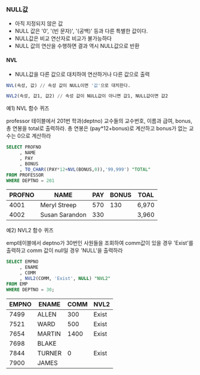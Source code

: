 ### NULL값
- 아직 지정되지 않은 값
- NULL 값은 '0', '(빈 문자)', '(공백)' 등과 다른 특별한 값이다.
- NULL값은 비교 연산자로 비교가 불가능하다
- NULL 값의 연산을 수행하면 결과 역시 NULL값으로 반환

#### NVL
- NULL값을 다른 값으로 대치하여 연산하거나 다른 값으로 출력
```sql
NVL(속성, 값) // 속성 값이 NULL이면 '값'으로 대치한다.
```
```sql
NVL2(속성, 값1, 값2) // 속성 값이 NULL값이 아니면 값1, NULL값이면 값2
```

예1) NVL 함수 퀴즈

professor 테이블에서 201번 학과(deptno) 교수들의 교수번호, 이름과 급여, bonus, 총 연봉을 total로 출력하라. 총 연봉은 (pay*12+bonus)로 계산하고 bonus가 없는 교수는 0으로 계산하라
```sql
SELECT PROFNO
     , NAME
     , PAY
     , BONUS
     , TO_CHAR((PAY*12+NVL(BONUS,0)),'99,999') "TOTAL"
FROM PROFESSOR
WHERE DEPTNO = 201
```
PROFNO | NAME | PAY | BONUS | TOAL
--|--|--|--|--
4001	|Meryl Streep	|570	|130	 | 6,970
4002	|Susan Sarandon	|330	|	  |3,960


예2) NVL2 함수 퀴즈

emp테이블에서 deptno가 30번인 사원들을 조회하여 comm값이 있을 경우 'Exist'를 출력하고 comm 값이 null일 경우 'NULL'을 출력하라
```sql
SELECT EMPNO
     , ENAME
     , COMM
     , NVL2(COMM, 'Exist', NULL) "NVL2"
FROM EMP
WHERE DEPTNO = 30;
```
EMPNO | ENAME | COMM | NVL2
--|--|--|--
7499	|ALLEN	|300	|Exist
7521	|WARD	|500	|Exist
7654	|MARTIN	|1400	|Exist
7698	|BLAKE	|	
7844	|TURNER	|0	|Exist
7900	|JAMES		
